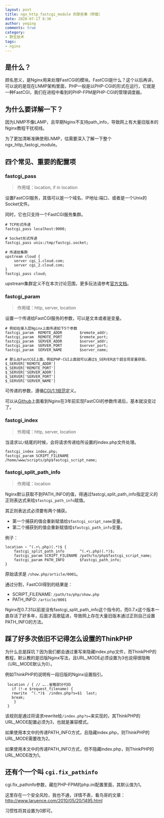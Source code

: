 ```yaml
---
layout: post
title: ngx_http_fastcgi_module 的那些事（转载）
date: 2020-07-17 8:36
author: yeqing
comments: true
category:
- 野生技术
tags:
- nginx
---
```


## 是什么？

顾名思义，是Nginx用来处理FastCGI的模块。FastCGI是什么？这个以后再讲，可以说的是现在LNMP架构里面，PHP一般是以PHP-CGI的形式在运行，它就是一种FastCGI，我们在进程中看到的PHP-FPM是PHP-CGI的管理调度器。

## 为什么要详解一下？

因为LNMP不像LAMP，且早期Nginx不支持path_info，导致网上有大量旧版本的Nginx教程干扰视线。

为了更加清晰准确使用LNMP，估需要深入了解一下整个ngx_http_fastcgi_module。

## 四个常见、重要的配置项

### fastcgi_pass

> 作用域：location, if in location

设置FastCGI服务，其值可以是一个域名、IP地址:端口、或者是一个Unix的Socket文件。

同时，它也只支持一个FastCGI服务集群。   

```
# TCP形式传递
fastcgi_pass localhost:9000;

# Socket形式传递
fastcgi_pass unix:/tmp/fastcgi.socket;

# 传递给集群
upstream cloud {
    server cgi_1.cloud.com;
    server cgi_2.cloud.com;
}
fastcgi_pass cloud;
```

upstream集群定义不在本次讨论范围，更多玩法请参考[官方文档](http://nginx.org/en/docs/http/ngx_http_upstream_module.html)。

### fastcgi_param

> 作用域：http, server, location

设置一个传递给FastCGI服务的参数，可以是文本或者是变量。  

```
# 例如在接入层Nginx上面传递如下5个参数
fastcgi_param  REMOTE_ADDR        $remote_addr;
fastcgi_param  REMOTE_PORT        $remote_port;
fastcgi_param  SERVER_ADDR        $server_addr;
fastcgi_param  SERVER_PORT        $server_port;
fastcgi_param  SERVER_NAME        $server_name;

# 那么在FastCGI上面，例如PHP-CGI上面就可以通过$_SERVER这个超全局变量获取。
$_SERVER['REMOTE_ADDR']
$_SERVER['REMOTE_PORT']
$_SERVER['SERVER_ADDR']
$_SERVER['SERVER_PORT']
$_SERVER['SERVER_NAME']
```

可传递的参数，遵循[CGI/1.1规范](http://www.faqs.org/rfcs/rfc3875.html)定义。

可以从[Github](https://github.com/nginx/nginx/blob/master/conf/fastcgi_params)上面看到Nginx在3年前实现FastCGI的参数传递后，基本就没变过了。

### fastcgi_index

> 作用域：http, server, location

当请求以`/`结尾的时候，会将请求传递给所设置的index.php文件处理。        

```
fastcgi_index index.php;
fastcgi_param SCRIPT_FILENAME /home/www/scripts/php$fastcgi_script_name;
```

### fastcgi_split_path_info

> 作用域：location

Nginx默认获取不到PATH_INFO的值，得通过fastcgi_split_path_info指定定义的正则表达式来给`$fastcgi_path_info`赋值。

其正则表达式必须要有两个捕获。

- 第一个捕获的值会重新赋值给`$fastcgi_script_name`变量。
- 第二个捕获到的值会重新赋值给`$fastcgi_path_info`变量。

例子：  

```
location ~ ^(.+\.php)(.*)$ {
    fastcgi_split_path_info       ^(.+\.php)(.*)$;
    fastcgi_param SCRIPT_FILENAME /path/to/php$fastcgi_script_name;
    fastcgi_param PATH_INFO       $fastcgi_path_info;
}
```

原始请求是 `/show.php/article/0001`。

通过分割，FastCGI得到的结果是：

- SCRIPT_FILENAME: `/path/to/php/show.php`
- PATH_INFO: `/article/0001`

Nginx在0.7.31以前是没有fastcgi_split_path_info这个指令的，而0.7.x这个版本一直存活了好多年，后面才高歌猛进，导致网上存在大量旧版本通过正则自己设置PATH_INFO的方法。

## 踩了好多次依旧不记得怎么设置的ThinkPHP

为什么总是踩坑？因为我们都会通过重写来隐藏index.php文件，而ThinkPHP的教程，默认教的是旧版Nginx写法，且URL_MODE必须设置为3也说得很隐晦（URL_MODE默认为0）。

例如ThinkPHP的说明有一段旧版的Nginx设置指引。

```
 location / { // …..省略部分代码
   if (!-e $request_filename) {
   rewrite  ^(.*)$  /index.php?s=$1  last;
   break;
    }
 }
```

该规则是通过将请求rewrite给`/index.php?s=`来实现的，其ThinkPHP的URL_MODE配置必须为3，也就是兼容模式。

如果使用本文中的传递PATH_INFO方式，且隐藏index.php，则ThinkPHP的URL_MODE需要改为2。

如果使用本文中的传递PATH_INFO方式，但不隐藏index.php，则ThinkPHP的URL_MODE改为1。

## 还有个一个叫 `cgi.fix_pathinfo`

cgi.fix_pathinfo参数，藏在PHP-FPM的php.ini配置里面，其默认值为1。

这里存在一个安全风险，我也不通，详情不表，看鸟哥的文章：http://www.laruence.com/2010/05/20/1495.html

习惯性将其设置为0即可。